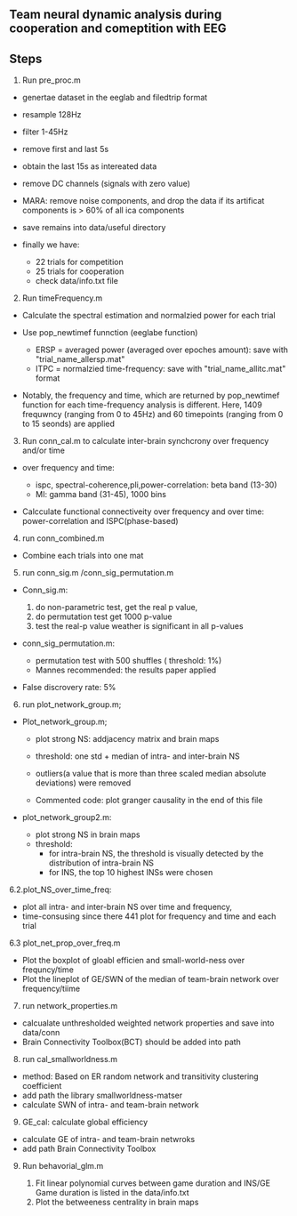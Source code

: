 ## Team neural dynamic analysis during cooperation and comeptition with EEG

## Steps
1. Run pre_proc.m
- genertae dataset in the eeglab and filedtrip format 
- resample 128Hz
- filter 1-45Hz
- remove first and last 5s
- obtain the last 15s as intereated data
- remove DC channels (signals with zero value)
- MARA: remove noise components,  and drop the data if its artificat components is > 60% of all ica components
- save remains into data/useful directory

- finally we have:
    - 22 trials for competition
    - 25 trials for cooperation
    - check data/info.txt file

2. Run timeFrequency.m
- Calculate the spectral estimation and normalzied power for each trial
- Use pop_newtimef funnction (eeglabe function)
    - ERSP = averaged power (averaged over epoches amount):  save with "trial_name_allersp.mat" 
    - ITPC = normalzied time-frequency:  save with "trial_name_allitc.mat" format

- Notably, the frequency and time, which are returned by pop_newtimef function for each time-frequency analysis is different.
Here, 1409 frequwncy (ranging from 0 to 45Hz) and  60 timepoints (ranging from 0 to 15 seonds) are applied 


3. Run conn_cal.m to calculate inter-brain synchcrony over frequency and/or time
- over frequency and time: 
    - ispc, spectral-coherence,pli,power-correlation: beta band (13-30)
    - MI: gamma band (31-45), 1000 bins 

- Calcculate functional connectiveity over frequency and over time: power-correlation and ISPC(phase-based)

4. run conn_combined.m
- Combine each trials into one mat

5. run conn_sig.m /conn_sig_permutation.m
- Conn_sig.m: 
    1. do non-parametric test, get the real p value, 
    2. do permutation test get 1000 p-value
    3. test the real-p value weather is significant in all p-values 
- conn_sig_permutation.m:
    - permutation test with 500 shuffles ( threshold: 1%)
    - Mannes recommended: the results paper applied

- False discrovery rate: 5%

6. run plot_network_group.m;

- Plot_network_group.m;
    - plot strong NS: addjacency matrix and brain maps
    - threshold: one std + median of intra- and inter-brain NS
    - outliers(a value that is more than three scaled median absolute deviations) were removed 
    
    - Commented code: plot granger causality in the end of this file

- plot_network_group2.m:
    - plot strong NS in brain maps
    - threshold:
        - for intra-brain NS, the threshold is visually detected by the distribution of intra-brain NS
        - for INS, the top 10 highest INSs were chosen 



6.2.plot_NS_over_time_freq:
- plot all intra- and inter-brain NS over time and frequency, 
- time-consusing since there 441 plot for frequency and time and each trial 

6.3 plot_net_prop_over_freq.m
- Plot the boxplot of gloabl efficien and small-world-ness over frequncy/time 
- Plot the lineplot of GE/SWN of the median of team-brain network over frequency/tiime 



7. run network_properties.m

- calcualate unthresholded weighted network properties and save into data/conn
- Brain Connectivity Toolbox(BCT) should be added into path

8. run cal_smallworldness.m 

- method: Based on ER random network and transitivity clustering coefficient 
- add path the library smallworldness-matser 
- calculate SWN of intra- and team-brain network 

9. GE_cal: calculate global efficiency 

- calculate GE of intra- and team-brain netwroks
- add path Brain Connectivity Toolbox 


9. Run behavorial_glm.m

    1. Fit linear polynomial curves between game duration and INS/GE 
    Game duration is listed in the data/info.txt 
    2. Plot the betweeness centrality in brain maps
    
